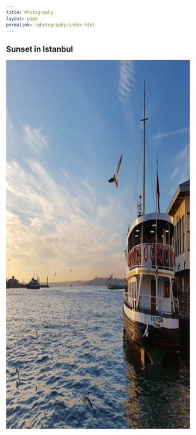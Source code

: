 ```yaml
---
title: Photography
layout: page
permalink: /photography/index.html
---
```


<h2 align="center;" style="text indent:10px;" > Sunset in Istanbul </h2>
<img src="/assets/sunset_istanbul.jpg" style="width:567px;height:1008px;">
